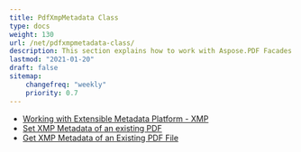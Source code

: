 ```yaml
---
title: PdfXmpMetadata Class
type: docs
weight: 130
url: /net/pdfxmpmetadata-class/
description: This section explains how to work with Aspose.PDF Facades using PdfXmpMetadata Class.
lastmod: "2021-01-20"
draft: false
sitemap:
    changefreq: "weekly"
    priority: 0.7
---
```


- [Working with Extensible Metadata Platform - XMP](/pdf/net/working-with-extensible-metadata-platform-xmp/)
- [Set XMP Metadata of an existing PDF](/pdf/net/set-xmp-metadata-of-an-existing-pdf/)
- [Get XMP Metadata of an Existing PDF File](/pdf/net/get-xmp-metadata-of-an-existing-pdf-file/)


